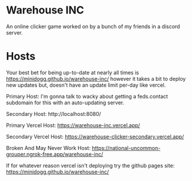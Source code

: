 # Warehouse INC
An online clicker game worked on by a bunch of my friends in a discord server.

# Hosts
Your best bet for being up-to-date at nearly all times is https://minidogg.github.io/warehouse-inc/ however it takes a bit to deploy new updates but, doesn't have an update limit per-day like vercel.

Primary Host: I'm gonna talk to wacky about getting a feds.contact subdomain for this with an auto-updating server.  

Secondary Host: http://localhost:8080/

Primary Vercel Host: https://warehouse-inc.vercel.app/  

Secondary Vercel Host: https://warehouse-clicker-secondary.vercel.app/

Broken And May Never Work Host: https://national-uncommon-grouper.ngrok-free.app/warehouse-inc/

If for whatever reason vercel isn't deploying try the github pages site: https://minidogg.github.io/warehouse-inc/  

